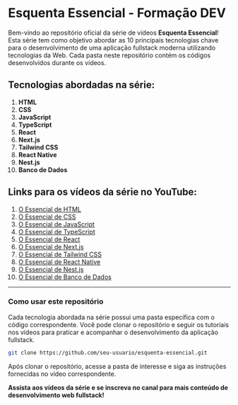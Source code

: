 # Esquenta Essencial - Formação DEV

Bem-vindo ao repositório oficial da série de vídeos **Esquenta Essencial**! Esta série tem como objetivo abordar as 10 principais tecnologias chave para o desenvolvimento de uma aplicação fullstack moderna utilizando tecnologias da Web. Cada pasta neste repositório contém os códigos desenvolvidos durante os vídeos.

## Tecnologias abordadas na série:

1. **HTML**
2. **CSS**
3. **JavaScript**
4. **TypeScript**
5. **React**
6. **Next.js**
7. **Tailwind CSS**
8. **React Native**
9. **Nest.js**
10. **Banco de Dados**

## Links para os vídeos da série no YouTube:

1. [O Essencial de HTML](https://www.youtube.com/watch?v=BRd8_yFzQiA)
2. [O Essencial de CSS](https://www.youtube.com/watch?v=QxWxhjH98R0)
3. [O Essencial de JavaScript](https://www.youtube.com/watch?v=oYhNLfh7oto)
4. [O Essencial de TypeScript](https://www.youtube.com/watch?v=X2MV17E9nxE)
5. [O Essencial de React](https://www.youtube.com/watch?v=tYjYfWG8L3o)
6. [O Essencial de Next.js](https://www.youtube.com/watch?v=link_video_6)
7. [O Essencial de Tailwind CSS](https://www.youtube.com/watch?v=link_video_7)
8. [O Essencial de React Native](https://www.youtube.com/watch?v=link_video_8)
9. [O Essencial de Nest.js](https://www.youtube.com/watch?v=link_video_9)
10. [O Essencial de Banco de Dados](https://www.youtube.com/watch?v=link_video_10)

---

### Como usar este repositório

Cada tecnologia abordada na série possui uma pasta específica com o código correspondente. Você pode clonar o repositório e seguir os tutoriais nos vídeos para praticar e acompanhar o desenvolvimento da aplicação fullstack.

```bash
git clone https://github.com/seu-usuario/esquenta-essencial.git
```

Após clonar o repositório, acesse a pasta de interesse e siga as instruções fornecidas no vídeo correspondente.

**Assista aos vídeos da série e se inscreva no canal para mais conteúdo de desenvolvimento web fullstack!**
